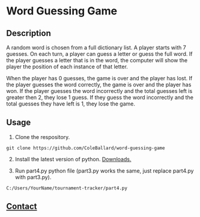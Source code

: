 # Word Guessing Game

## Description

A random word is chosen from a full dictionary list. A player starts with 7 guesses.
On each turn, a player can guess a letter or guess the full word. If the player guesses a letter that is in the word, the computer will show the player the position of each instance of that letter.

When the player has 0 guesses, the game is over and the player has lost. If the player guesses the word correctly, the game is over and the player has won. If the player guesses the word incorrectly and the total guesses left is greater then 2, they lose 1 guess. If they guess the word incorrectly and the total guesses they have left is 1, they lose the game.

## Usage

1. Clone the respository.
```shell
git clone https://github.com/ColeBallard/word-guessing-game
```

2. Install the latest version of python.
[Downloads.](https://www.python.org/downloads/)

3. Run part4.py python file (part3.py works the same, just replace part4.py with part3.py).
```shell
C:/Users/YourName/tournament-tracker/part4.py
```

## **[Contact](https://coleb.io/contact)**
